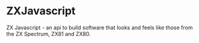 # ZXJavascript
ZX Javascript - an api to build software that looks and feels like those from the ZX Spectrum, ZX81 and ZX80.
